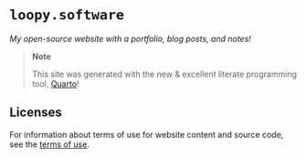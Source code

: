 # `loopy.software`

_My open-source website with a portfolio, blog posts, and notes!_

> **Note**
>
> This site was generated with the new & excellent literate programming tool,
> [Quarto](https://quarto.org)!

## Licenses

For information about terms of use for website content and source code, see the
[terms of use](PERMISSION).
